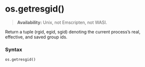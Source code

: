 # os.getresgid()

> **Availability:** Unix, not Emscripten, not WASI.

Return a tuple (rgid, egid, sgid) denoting the current process’s real, effective, and saved group ids.

### Syntax

```python
os.getresgid()
```
